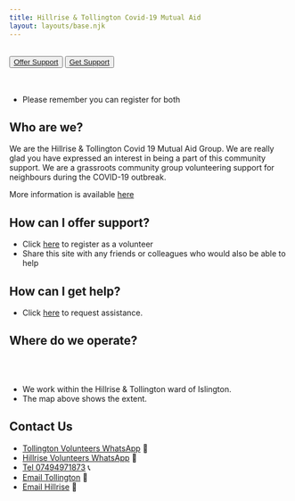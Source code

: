 ```yaml
---
title: Hillrise & Tollington Covid-19 Mutual Aid
layout: layouts/base.njk
---
```

<br/>
<div class="button-container">
  <button class="bttn-simple bttn-lg bttn-royal"><a href="/volunteer">Offer Support</a></button>
  <button class="bttn-simple bttn-lg bttn-success"><a href="/support">Get Support</a></button>
</div>

<br/>
<br/>

 - Please remember you can register for both

## Who are we?
  We are the Hillrise & Tollington Covid 19 Mutual Aid Group. We are really glad you have expressed an interest in being a part of this community support.
  We are a grassroots community group volunteering support for neighbours during the COVID-19 outbreak.
  
  More information is available [here](/about)


## How can I offer support?
  
 - Click [here](/volunteer) to register as a volunteer
 - Share this site with any friends or colleagues who would also be able to help

## How can I get help?

 - Click [here](/support) to request assistance.

## Where do we operate?

<br/>
<div id="map"></div>
<br/>

- We work within the Hillrise & Tollington ward of Islington.
- The map above shows the extent.




## Contact Us
 
  - [Tollington Volunteers WhatsApp](https://chat.whatsapp.com/EjKkutMPQAMIzLSsMZSfts) 📲
  - [Hillrise Volunteers WhatsApp](https://chat.whatsapp.com/KSCQaq7omesJmRBOQF5iBi) 📲
  - [Tel 07494971873](tel:07494971873) 📞
  - [Email Tollington](mailto:tollington.c19@gmail.com) 📧
  - [Email Hillrise](mailto:hillrise.c19@gmail.com) 📧
